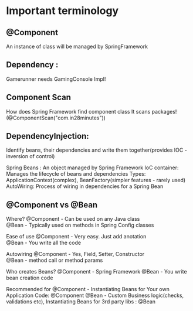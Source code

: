 # Important terminology
## @Component
An instance of class will be managed by SpringFramework

## Dependency : 
Gamerunner needs GamingConsole Impl!

## Component Scan
How does Spring Framework find component class
It scans packages! (@ComponentScan("com.in28minutes"))

## DependencyInjection: 
Identify beans, their dependencies and write them together(provides IOC - inversion of control)

Spring Beans :  An object managed by Spring Framework
IoC container: Manages the lifecycle of beans and dependencies
    Types: ApplicationContext(complex), BeanFactory(simpler features - rarely used)
AutoWiring: Process of wiring in dependencies for a Spring Bean

## @Component vs @Bean

Where?
@Component - Can be used on any Java class  
@Bean - Typically used on methods in Spring Config classes

Ease of use
@Component - Very easy. Just add anotation  
@Bean - You write all the code


Autowiring 
@Component - Yes, Field, Setter, Constructor  
@Bean - method call or method params

Who creates Beans?
@Component -  Spring Framework
@Bean - You write bean creation code


Recommended for
@Component -   Instantiating Beans for Your own Application Code: @Component
@Bean - Custom Business logic(checks, validations etc), Instantiating Beans for 3rd party libs : @Bean






